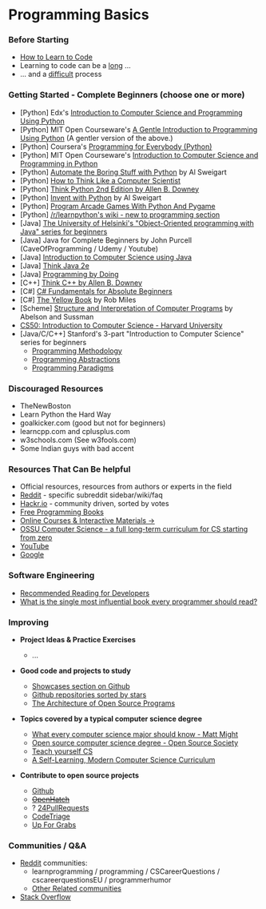 # Programming Basics

### **Before Starting**

- [How to Learn to Code](https://www.youtube.com/watch?v=mvK0UzFNw1Q)
- Learning to code can be a [long](http://norvig.com/21-days.html) ...
- ... and a [difficult](https://www.thinkful.com/blog/why-learning-to-code-is-so-damn-hard/) process

### **Getting Started - Complete Beginners** (choose one or more)

- \[Python\] Edx's [Introduction to Computer Science and Programming Using Python][python-mit-intro]
- \[Python\] MIT Open Courseware's [A Gentle Introduction to Programming Using Python][python-mit-gentle] (A gentler version of the above.)
- \[Python\] Coursera's [Programming for Everybody (Python)][python-coursera]
- \[Python\] MIT Open Courseware's [Introduction to Computer Science and Programming in Python](https://ocw.mit.edu/courses/electrical-engineering-and-computer-science/6-0001-introduction-to-computer-science-and-programming-in-python-fall-2016/)
- \[Python\] [Automate the Boring Stuff with Python](http://automatetheboringstuff.com/) by Al Sweigart
- \[Python\] [How to Think Like a Computer Scientist][python-think-cs-3]
- \[Python\] [Think Python 2nd Edition by Allen B. Downey][python-think-2e]
- \[Python\] [Invent with Python](https://inventwithpython.com) by Al Sweigart
- \[Python\] [Program Arcade Games With Python And Pygame](http://programarcadegames.com/)
- \[Python\] [/r/learnpython's wiki - new to programming section](https://www.reddit.com/r/learnpython/wiki/index#wiki_new_to_programming.3F)
- \[Java\] [The University of Helsinki's "Object-Oriented programming with Java" series for beginners](https://java-programming.mooc.fi/)
- \[Java\] Java for Complete Beginners by John Purcell (CaveOfProgramming / Udemy / Youtube)
- \[Java\] [Introduction to Computer Science using Java](http://chortle.ccsu.edu/java5/index.html)
- \[Java\] [Think Java 2e](https://greenteapress.com/wp/think-java-2e/)
- \[Java\] [Programming by Doing](http://programmingbydoing.com/)
- \[C++\] [Think C++ by Allen B. Downey](http://greenteapress.com/thinkcpp/index.html)
- \[C#\] [C# Fundamentals for Absolute Beginners](https://channel9.msdn.com/Series/CSharp-Fundamentals-for-Absolute-Beginners)
- \[C#\] [The Yellow Book](http://www.csharpcourse.com/) by Rob Miles
- \[Scheme\] [Structure and Interpretation of Computer Programs](http://mitpress.mit.edu/sicp/) by Abelson and Sussman
- [CS50: Introduction to Computer Science - Harvard University](https://cs50.harvard.edu/)
- [Java/C/C++] Stanford's 3-part "Introduction to Computer Science" series for beginners
  - [Programming Methodology][stan-methodology]
  - [Programming Abstractions][stan-abstractions]
  - [Programming Paradigms][stan-paradigms]

[python-mit-intro]: https://www.edx.org/course/introduction-to-computer-science-and-programming-7
[python-mit-gentle]: http://ocw.mit.edu/courses/electrical-engineering-and-computer-science/6-189-a-gentle-introduction-to-programming-using-python-january-iap-2011/
[python-coursera]: https://www.coursera.org/course/pythonlearn
[python-think-cs-3]: http://www.openbookproject.net/thinkcs/python/english3e/
[python-think-2e]: https://greenteapress.com/wp/think-python-2e/
[stan-methodology]: https://see.stanford.edu/Course/CS106A
[stan-abstractions]: https://see.stanford.edu/Course/CS106B
[stan-paradigms]: https://see.stanford.edu/Course/CS107

### **Discouraged Resources**

- TheNewBoston
- Learn Python the Hard Way
- goalkicker.com (good but not for beginners)
- learncpp.com and cplusplus.com
- w3schools.com (See w3fools.com)
- Some Indian guys with bad accent

### **Resources That Can Be helpful**

- Official resources, resources from authors or experts in the field
- [Reddit](https://reddit.com) - specific subreddit sidebar/wiki/faq
- [Hackr.io](https://hackr.io) - community driven, sorted by votes
- [Free Programming Books](https://github.com/EbookFoundation/free-programming-books/blob/master/books/free-programming-books.md)
- [Online Courses & Interactive Materials ->](_res_online_interactive.md)
- [OSSU Computer Science - a full long-term curriculum for CS starting from zero](https://github.com/open-source-society/computer-science)
- [YouTube](https://youtube.com)
- [Google](https://google.com)

### **Software Engineering**

- [Recommended Reading for Developers](https://blog.codinghorror.com/recommended-reading-for-developers/)
- [What is the single most influential book every programmer should read?](https://stackoverflow.com/questions/1711/what-is-the-single-most-influential-book-every-programmer-should-read)

### **Improving**

- **Project Ideas & Practice Exercises**

  - ...

- **Good code and projects to study**

  - [Showcases section on Github](https://github.com/showcases)
  - [Github repositories sorted by stars](https://github.com/search?o=desc&q=stars%3A%3E1&s=stars&type=Repositories)
  - [The Architecture of Open Source Programs](http://aosabook.org/en/index.html)

- **Topics covered by a typical computer science degree**

  - [What every computer science major should know - Matt Might](http://matt.might.net/articles/what-cs-majors-should-know/)
  - [Open source computer science degree - Open Source Society](https://github.com/open-source-society/computer-science)
  - [Teach yourself CS](https://teachyourselfcs.com/)
  - [A Self-Learning, Modern Computer Science Curriculum](https://functionalcs.github.io/curriculum/)

- **Contribute to open source projects**
  - [Github](https://github.com)
  - ~~[OpenHatch](https://openhatch.org/)~~
  - ? [24PullRequests](https://24pullrequests.com/)
  - [CodeTriage](https://www.codetriage.com/)
  - [Up For Grabs](http://up-for-grabs.net/)

### **Communities / Q&A**

- [Reddit](https://reddit.com) communities:
  - learnprogramming / programming / CSCareerQuestions / cscareerquestionsEU / programmerhumor
  - [Other Related communities](https://www.reddit.com/r/learnprogramming/wiki/index#wiki_related_communities)
- [Stack Overflow](https://stackoverflow.com)
